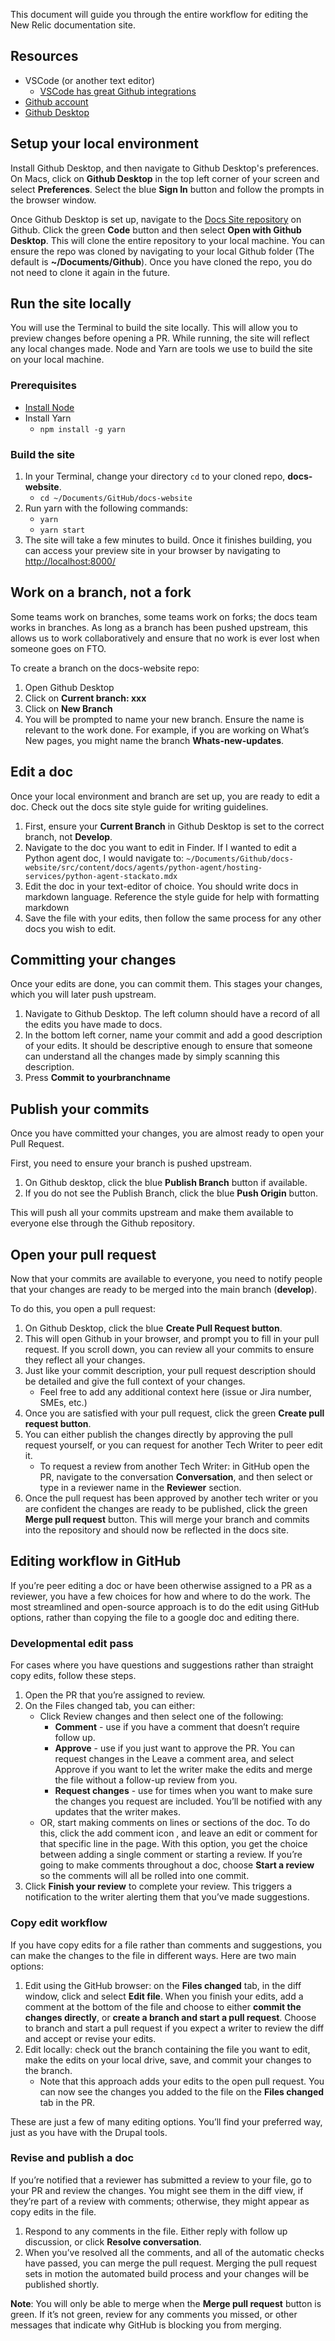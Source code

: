 This document will guide you through the entire workflow for editing the New Relic documentation site.

## Resources

- VSCode (or another text editor)
  - [VSCode has great Github integrations](https://code.visualstudio.com/docs/editor/github)
- [Github account](https://github.com/join)
- [Github Desktop](https://desktop.github.com/)

## Setup your local environment

Install Github Desktop, and then navigate to Github Desktop's preferences. On Macs, click on **Github Desktop** in the top left corner of your screen and select **Preferences**. Select the blue **Sign In** button and follow the prompts in the browser window. 

Once Github Desktop is set up, navigate to the [Docs Site repository](https://github.com/newrelic/docs-website) on Github. Click the green **Code** button and then select **Open with Github Desktop**. This will clone the entire repository to your local machine. You can ensure the repo was cloned by navigating to your local Github folder (The default is **~/Documents/Github**). Once you have cloned the repo, you do not need to clone it again in the future.  

## Run the site locally

You will use the Terminal to build the site locally. This will allow you to preview changes before opening a PR. While running, the site will reflect any local changes made. Node and Yarn are tools we use to build the site on your local machine.

### Prerequisites
- [Install Node](https://nodejs.org/en/download/)
- Install Yarn 
  - `npm install -g yarn`

### Build the site
1. In your Terminal, change your directory `cd` to your cloned repo, **docs-website**. 
    - `cd ~/Documents/GitHub/docs-website`
2. Run yarn with the following commands:
    - `yarn`
    - `yarn start`
3. The site will take a few minutes to build. Once it finishes building, you can access your preview site in your browser by navigating to [http://localhost:8000/](http://localhost:8000/)

## Work on a branch, not a fork
Some teams work on branches, some teams work on forks; the docs team works in branches. As long as a branch has been pushed upstream, this allows us to work collaboratively and ensure that no work is ever lost when someone goes on FTO.

To create a branch on the docs-website repo:
1. Open Github Desktop
2. Click on **Current branch: xxx**
3. Click on **New Branch**
4. You will be prompted to name your new branch. Ensure the name is relevant to the work done. For example, if you are working on What’s New pages, you might name the branch **Whats-new-updates**.

## Edit a doc

Once your local environment and branch are set up, you are ready to edit a doc. Check out the docs site style guide for writing guidelines.

1. First, ensure your **Current Branch** in Github Desktop is set to the correct branch, not **Develop**.
2. Navigate to the doc you want to edit in Finder. If I wanted to edit a Python agent doc, I would navigate to: `~/Documents/Github/docs-website/src/content/docs/agents/python-agent/hosting-services/python-agent-stackato.mdx`
3. Edit the doc in your text-editor of choice. You should write docs in markdown language. Reference the style guide for help with formatting markdown
4. Save the file with your edits, then follow the same process for any other docs you wish to edit.

## Committing your changes

Once your edits are done, you can commit them. This stages your changes, which you will later push upstream.

1. Navigate to Github Desktop. The left column should have a record of all the edits you have made to docs. 
2. In the bottom left corner, name your commit and add a good description of your edits. It should be descriptive enough to ensure that someone can understand all the changes made by simply scanning this description.
3. Press **Commit to yourbranchname**

## Publish your commits

Once you have committed your changes, you are almost ready to open your Pull Request.

First, you need to ensure your branch is pushed upstream.

1. On Github desktop, click the blue **Publish Branch** button if available.
2. If you do not see the Publish Branch, click the blue **Push Origin** button. 

This will push all your commits upstream and make them available to everyone else through the Github repository.

## Open your pull request

Now that your commits are available to everyone, you need to notify people that your changes are ready to be merged into the main branch (**develop**).

To do this, you open a pull request:

1. On Github Desktop, click the blue **Create Pull Request button**.
2. This will open Github in your browser, and prompt you to fill in your pull request. If you scroll down, you can review all your commits to ensure they reflect all your changes.
3. Just like your commit description, your pull request description should be detailed and give the full context of your changes. 
    - Feel free to add any additional context here (issue or Jira number, SMEs, etc.)
4. Once you are satisfied with your pull request, click the green **Create pull request button**. 
5. You can either publish the changes directly by approving the pull request yourself, or you can request for another Tech Writer to peer edit it. 
    - To request a review from another Tech Writer: in GitHub open the PR, navigate to the conversation **Conversation**, and then select or type in a reviewer name in the **Reviewer** section. 
6. Once the pull request has been approved by another tech writer or you are confident the changes are ready to be published, click the green **Merge pull request** button. This will merge your branch and commits into the repository and should now be reflected in the docs site. 

## Editing workflow in GitHub

If you’re peer editing a doc or have been otherwise assigned to a PR as a reviewer, you have a few choices for how and where to do the work.  The most streamlined and open-source approach is to do the edit using GitHub options, rather than copying the file to a google doc and editing there. 

### Developmental edit pass

For cases where you have questions and suggestions rather than straight copy edits, follow these steps.

1. Open the PR that you’re assigned to review.
2. On the Files changed tab, you can either:
    - Click Review changes and then select one of the following:
      - **Comment** - use if you have a comment that doesn’t require follow up.
      - **Approve** - use if you just want to approve the PR. You can request changes in the Leave a comment area, and select Approve if you want to let the writer make the edits and merge the file without a follow-up review from you.
      - **Request changes** - use for times when you want to make sure the changes you request are included. You’ll be notified with any updates that the writer makes. 
    - OR, start making comments on lines or sections of the doc. To do this, click the add comment icon , and leave an edit or comment for that specific line in the page. With this option, you get the choice between adding a single comment or starting a review. If you’re going to make comments throughout a doc, choose **Start a review** so the comments will all be rolled into one commit.
3. Click **Finish your review** to complete your review. This triggers a notification to the writer alerting them that you’ve made suggestions. 

### Copy edit workflow

If you have copy edits for a file rather than comments and suggestions, you can make the changes to the file in different ways. Here are two main options:

1. Edit using the GitHub browser: on the **Files changed** tab, in the diff window, click  and select **Edit file**. When you finish your edits, add a comment at the bottom of the file and choose to either **commit the changes directly**, or **create a branch and start a pull request**. Choose to branch and start a pull request if you expect a writer to review the diff and accept or revise your edits.
2. Edit locally: check out the branch containing the file you want to edit, make the edits on your local drive, save, and commit your changes to the branch. 
    - Note that this approach adds your edits to the open pull request. You can now see the changes you added to the file on the **Files changed** tab in the PR.

These are just a few of many editing options. You’ll find your preferred way, just as you have with the Drupal tools.  

### Revise and publish a doc

If you’re notified that a reviewer has submitted a review to your file, go to your PR and review the changes. You might see them in the diff view, if they’re part of a review with comments; otherwise, they might appear as copy edits in the file. 

1. Respond to any comments in the file. Either reply with follow up discussion, or click **Resolve conversation**.  
1. When you’ve resolved all the comments, and all of the automatic checks have passed, you can merge the pull request. Merging the pull request sets in motion the automated build process and your changes will be published shortly. 

**Note**: You will only be able to merge when the **Merge pull request** button is green. If it’s not green, review for any comments you missed, or other messages that indicate why GitHub is blocking you from merging.




